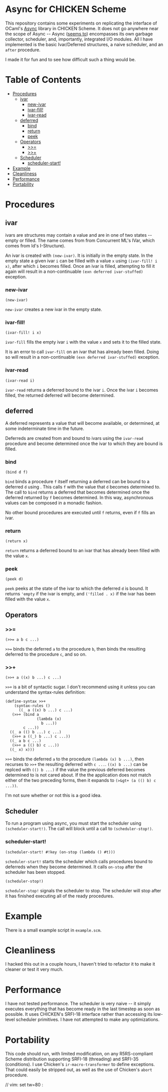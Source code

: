 
# Async for CHICKEN Scheme

This repository contains some experiments on replicating the interface of
OCaml's [Async][1] library in CHICKEN Scheme. It does not go anywhere near the
scope of Async -- Async ([seems to][2]) encompasses its own garbage collector,
scheduler, and, importantly, integrated I/O modules. All I have implemented is
the basic Ivar/Deferred structures, a naive scheduler, and an `after` procedure.

I made it for fun and to see how difficult such a thing would be.

# Table of Contents

- [Procedures](#markdown-header-procedures)
    - [ivar](#markdown-header-ivar)
        - [new-ivar](#markdown-header-new-ivar)
        - [ivar-fill!](#markdown-header-ivar-fill)
        - [ivar-read](#markdown-header-ivar-read)
    - [deferred](#markdown-header-deferred)
        - [bind](#markdown-header-bind)
        - [return](#markdown-header-return)
        - [peek](#markdown-header-peek)
    - [Operators](#markdown-header-operators)
        - [>>=](#markdown-header->>=)
        - [>>+](#markdown-header->>+)
    - [Scheduler](#markdown-header-scheduler)
        - [scheduler-start!](#markdown-header-scheduler-start)
- [Example](#markdown-header-example)
- [Cleanliness](#markdown-header-cleanliness)
- [Performance](#markdown-header-performance)
- [Portability](#markdown-header-portability)

# Procedures

## ivar

ivars are structures may contain a value and are in one of two states -- empty
or filled. The name comes from from Concurrent ML's IVar, which comes from Id's
I-Structure). 

An ivar is created with `(new-ivar)`. It is initially in the empty state. In the
empty state a given ivar `i` can be filled with a value `x` using `(ivar-fill! i
x)`, after which `i` becomes filled. Once an ivar is filled, attempting to fill
it again will result in a non-continuable `(exn deferred ivar-stuffed)`
exception.

### new-ivar

`(new-ivar)`

`new-ivar` creates a new ivar in the empty state.

### ivar-fill!

`(ivar-fill! i x)`

`ivar-fill` fills the empty ivar `i` with the value `x` and sets it to the
filled state.

It is an error to call `ivar-fill` on an ivar that has already been filled.
Doing so will result in a non-continuable  `(exn deferred ivar-stuffed)`
exception.

### ivar-read

`(ivar-read i)`

`ivar-read` returns a deferred bound to the ivar `i`. Once the ivar `i` becomes
filled, the returned deferred will become determined.

## deferred

A deferred represents a value that will become available, or determined, at some
indeterminate time in the future.

Deferreds are created from and bound to ivars using the `ivar-read` procedure
and become determined once the ivar to which they are bound is filled.

### bind

`(bind d f)`

`bind` binds a procedure `f` itself returning a deferred can be bound to a
deferred `d` using . This calls `f` with the value that `d` becomes determined
to.  The call to `bind` returns a deferred that becomes determined once the
deferred returned by `f` becomes determined. In this way, asynchronous values
can be composed in a monadic fashion.

No other bound procedures are executed until `f` returns, even if `f` fills an
ivar.

### return

`(return x)`

`return` returns a deferred bound to an ivar that has already been filled
with the value `x`.

### peek

`(peek d)`

`peek` peeks at the state of the ivar to which the deferred `d` is bound. It
returns `'empty` if the ivar is empty, and `('filled . x)` if the ivar has been
filled with the value `x`.

## Operators

### >>=

`(>>= a b c ...)`

`>>=` binds the deferred `a` to the procedure `b`, then binds the resulting
deferred to the procedure `c`, and so on.

### >>+

`(>>+ a ((x) b ...) c ...)`

`>>+` is a bit of syntactic sugar. I don't recommend using it unless you
can understand the syntax-rules definition:

````
(define-syntax >>+
    (syntax-rules ()
      ((_ a ((x) b ...) c ...)
   (>>+ (bind a
              (lambda (x)
                b ...))
        c ...))
  ((_ a (() b ...) c ...)
   (>>+ a ((_) b ...) c ...))
  ((_ a b c ...)
   (>>+ a (() b) c ...))
  ((_ x) x)))
````


`>>+` binds the deferred `a` to the procedure `(lambda (x) b ...)`, then
recurses to `>>+` the resulting deferred with `c ...`. `((x) b ...)` can
be replced with `(() b ...)` if the value the previous deferred becomes
determined to is not cared about. If the the application does not match either
of the two preceding forms, then it expands to `(>&gt+ (a (() b) c ...))`.

I'm not sure whether or not this is a good idea.

## Scheduler

To run a program using async, you must start the scheduler using 
`(scheduler-start!)`. The call will block until a call to `(scheduler-stop!)`.

### scheduler-start!

`(scheduler-start! #!key (on-stop (lambda () #t)))`

`scheduler-start!` starts the scheduler which calls procedures bound to
deferreds when they become determined. It calls `on-stop` after the scheduler
has been stopped.

`(scheduler-stop!)`

`scheduler-stop!` signals the scheduler to stop. The scheduler will stop after
it has finished executing all of the ready procedures.

# Example

There is a small example script in `example.scm`.

# Cleanliness

I hacked this out in a couple hours, I haven't tried to refactor it to make it
cleaner or test it very much.

# Performance

I have not tested performance. The scheduler is very naive -- it simply executes
everything that has become ready in the last timestep  as soon as possible. It
uses CHICKEN's SRFI-18 interface rather than accessing its low-level scheduler
primitives. I have not attempted to make any optimizations.

# Portability

This code should run, with limited modification, on any R5RS-compliant Scheme
distribution supporting SRFI-18 (threading) and SRFI-35 (conditions). I use
Chicken's `ir-macro-transformer` to define exceptions. That could easily be
stripped out, as well as the use of Chicken's `abort` procedure.

[1]: https://realworldocaml.org/v1/en/html/concurrent-programming-with-async.html
[2]: https://github.com/janestreet/async_kernel/tree/master/src
// vim: set tw=80 :
